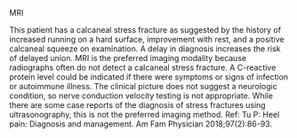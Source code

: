 MRI

This patient has a calcaneal stress fracture as suggested by the history of increased running on a hard
surface, improvement with rest, and a positive calcaneal squeeze on examination. A delay in diagnosis
increases the risk of delayed union. MRI is the preferred imaging modality because radiographs often do
not detect a calcaneal stress fracture. A C-reactive protein level could be indicated if there were symptoms
or signs of infection or autoimmune illness. The clinical picture does not suggest a neurologic condition,
so nerve conduction velocity testing is not appropriate. While there are some case reports of the diagnosis
of stress fractures using ultrasonography, this is not the preferred imaging method.
Ref: Tu P: Heel pain: Diagnosis and management. Am Fam Physician 2018;97(2):86-93.